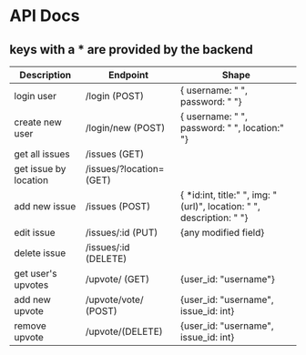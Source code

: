 # **API Docs**

## keys with a * are provided by the backend 

| Description  | Endpoint   | Shape | 
| ------------ | ------------ | ------------ |
| login user  | /login (POST)   | { username: " ", password: " "} | 
| create new user  |  /login/new (POST)  | { username: " ", password: " ", location:" "} | 
| get all issues | /issues (GET) | |
| get issue by location | /issues/?location= (GET) | |
| add new issue | /issues (POST) | { *id:int, title:" ", img: "(url)", location: " ", description: " "} |
| edit issue | /issues/:id (PUT) | {any modified field} |
| delete issue | /issues/:id (DELETE) | | 
| get user's upvotes | /upvote/ (GET) | {user_id: "username"} |
| add new upvote | /upvote/vote/ (POST) | {user_id: "username", issue_id: int} |
| remove upvote | /upvote/(DELETE) |  {user_id: "username", issue_id: int} |
